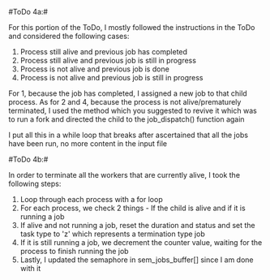 #ToDo 4a:#

For this portion of the ToDo, I mostly followed the instructions in the ToDo and considered the following cases:

1. Process still alive and previous job has completed
2. Process still alive and previous job is still in progress
3. Process is not alive and previous job is done
4. Process is not alive and previous job is still in progress

For 1, because the job has completed, I assigned a new job to that child process.
As for 2 and 4, because the process is not alive/prematurely terminated, I used the method which you suggested to revive it which was to
run a fork and directed the child to the job_dispatch() function again

I put all this in a while loop that breaks after ascertained that all the jobs have been run, no more content in the input file

#ToDo 4b:#

In order to terminate all the workers that are currently alive, I took the following steps:
1. Loop through each process with a for loop
2. For each process, we check 2 things - If the child is alive and if it is running a job
3. If alive and not running a job, reset the duration and status and set the task type to 'z' which represents a termination type job
4. If it is still running a job, we decrement the counter value, waiting for the process to finish running the job
4. Lastly, I updated the semaphore in sem_jobs_buffer[] since I am done with it

